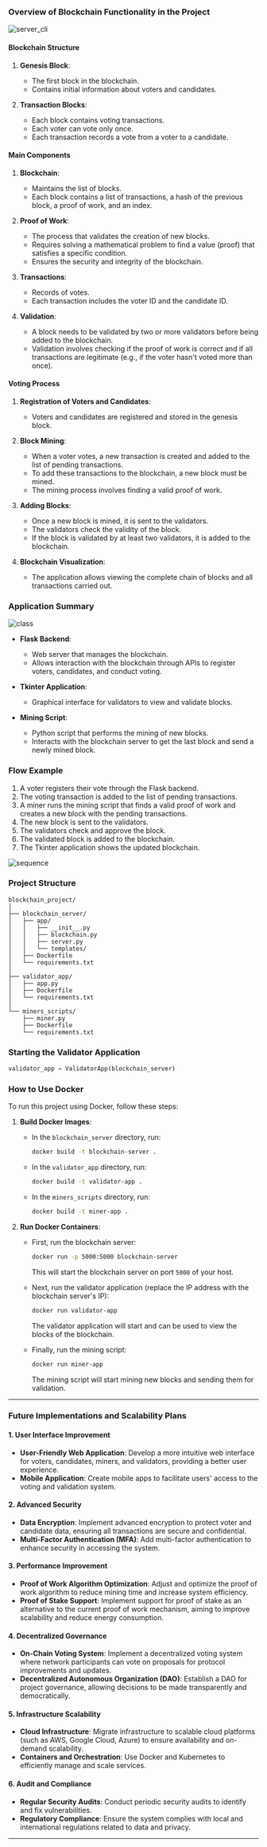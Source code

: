 ### Overview of Blockchain Functionality in the Project

![server_cli](https://github.com/Jerry-523/ChainVote/assets/92488227/4843328d-8a75-461e-9d8b-f7cec9215423)


#### Blockchain Structure

1. **Genesis Block**:
   - The first block in the blockchain.
   - Contains initial information about voters and candidates.

2. **Transaction Blocks**:
   - Each block contains voting transactions.
   - Each voter can vote only once.
   - Each transaction records a vote from a voter to a candidate.

#### Main Components

1. **Blockchain**:
   - Maintains the list of blocks.
   - Each block contains a list of transactions, a hash of the previous block, a proof of work, and an index.

2. **Proof of Work**:
   - The process that validates the creation of new blocks.
   - Requires solving a mathematical problem to find a value (proof) that satisfies a specific condition.
   - Ensures the security and integrity of the blockchain.

3. **Transactions**:
   - Records of votes.
   - Each transaction includes the voter ID and the candidate ID.

4. **Validation**:
   - A block needs to be validated by two or more validators before being added to the blockchain.
   - Validation involves checking if the proof of work is correct and if all transactions are legitimate (e.g., if the voter hasn't voted more than once).

#### Voting Process

1. **Registration of Voters and Candidates**:
   - Voters and candidates are registered and stored in the genesis block.

2. **Block Mining**:
   - When a voter votes, a new transaction is created and added to the list of pending transactions.
   - To add these transactions to the blockchain, a new block must be mined.
   - The mining process involves finding a valid proof of work.

3. **Adding Blocks**:
   - Once a new block is mined, it is sent to the validators.
   - The validators check the validity of the block.
   - If the block is validated by at least two validators, it is added to the blockchain.

4. **Blockchain Visualization**:
   - The application allows viewing the complete chain of blocks and all transactions carried out.

### Application Summary

![class](https://github.com/Jerry-523/ChainVote/assets/92488227/7a215fde-9a10-4682-bd24-c2432a6b9fea)


- **Flask Backend**:
  - Web server that manages the blockchain.
  - Allows interaction with the blockchain through APIs to register voters, candidates, and conduct voting.

- **Tkinter Application**:
  - Graphical interface for validators to view and validate blocks.

- **Mining Script**:
  - Python script that performs the mining of new blocks.
  - Interacts with the blockchain server to get the last block and send a newly mined block.

### Flow Example

1. A voter registers their vote through the Flask backend.
2. The voting transaction is added to the list of pending transactions.
3. A miner runs the mining script that finds a valid proof of work and creates a new block with the pending transactions.
4. The new block is sent to the validators.
5. The validators check and approve the block.
6. The validated block is added to the blockchain.
7. The Tkinter application shows the updated blockchain.

   
![sequence](https://github.com/Jerry-523/ChainVote/assets/92488227/4f694f6e-6bae-4808-8943-b3a8900dac0e)


### Project Structure

```
blockchain_project/
│
├── blockchain_server/
│   ├── app/
│   │   ├── __init__.py
│   │   ├── blockchain.py
│   │   ├── server.py
│   │   └── templates/
│   ├── Dockerfile
│   └── requirements.txt
│
├── validator_app/
│   ├── app.py
│   ├── Dockerfile
│   └── requirements.txt
│
└── miners_scripts/
    ├── miner.py
    ├── Dockerfile
    └── requirements.txt
```

### Starting the Validator Application

```python
validator_app = ValidatorApp(blockchain_server)
```

### How to Use Docker

To run this project using Docker, follow these steps:

1. **Build Docker Images**:
   - In the `blockchain_server` directory, run:
     ```sh
     docker build -t blockchain-server .
     ```
   - In the `validator_app` directory, run:
     ```sh
     docker build -t validator-app .
     ```
   - In the `miners_scripts` directory, run:
     ```sh
     docker build -t miner-app .
     ```

2. **Run Docker Containers**:
   - First, run the blockchain server:
     ```sh
     docker run -p 5000:5000 blockchain-server
     ```
     This will start the blockchain server on port `5000` of your host.

   - Next, run the validator application (replace the IP address with the blockchain server's IP):
     ```sh
     docker run validator-app
     ```
     The validator application will start and can be used to view the blocks of the blockchain.

   - Finally, run the mining script:
     ```sh
     docker run miner-app
     ```
     The mining script will start mining new blocks and sending them for validation.

---

### Future Implementations and Scalability Plans

#### 1. **User Interface Improvement**
   - **User-Friendly Web Application**: Develop a more intuitive web interface for voters, candidates, miners, and validators, providing a better user experience.
   - **Mobile Application**: Create mobile apps to facilitate users' access to the voting and validation system.

#### 2. **Advanced Security**
   - **Data Encryption**: Implement advanced encryption to protect voter and candidate data, ensuring all transactions are secure and confidential.
   - **Multi-Factor Authentication (MFA)**: Add multi-factor authentication to enhance security in accessing the system.

#### 3. **Performance Improvement**
   - **Proof of Work Algorithm Optimization**: Adjust and optimize the proof of work algorithm to reduce mining time and increase system efficiency.
   - **Proof of Stake Support**: Implement support for proof of stake as an alternative to the current proof of work mechanism, aiming to improve scalability and reduce energy consumption.

#### 4. **Decentralized Governance**
   - **On-Chain Voting System**: Implement a decentralized voting system where network participants can vote on proposals for protocol improvements and updates.
   - **Decentralized Autonomous Organization (DAO)**: Establish a DAO for project governance, allowing decisions to be made transparently and democratically.

#### 5. **Infrastructure Scalability**
   - **Cloud Infrastructure**: Migrate infrastructure to scalable cloud platforms (such as AWS, Google Cloud, Azure) to ensure availability and on-demand scalability.
   - **Containers and Orchestration**: Use Docker and Kubernetes to efficiently manage and scale services.

#### 6. **Audit and Compliance**
   - **Regular Security Audits**: Conduct periodic security audits to identify and fix vulnerabilities.
   - **Regulatory Compliance**: Ensure the system complies with local and international regulations related to data and privacy.

---

